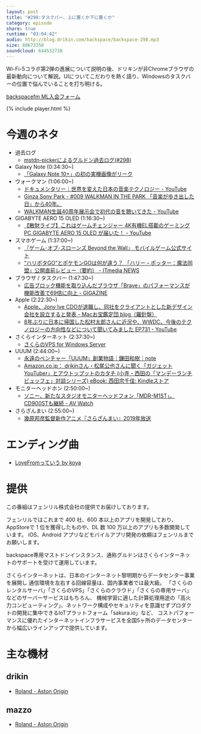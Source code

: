 ```yaml
---
layout: post
title: "#298:タスクバー、上に置くか下に置くか"
category: episode
share: true
runtime: "03:04:42"
audio: http://blog.drikin.com/backspace/backspace-298.mp3
size: 88673358
soundcloud: 644532738
---
```


Wi-Fi-5コラボ第2弾の進展について説明の後、ドリキンが非Chromeブラウザの最新動向について解説。UIについてこだわりを熱く語り、Windowsのタスクバーの位置で悩んでいることを打ち明ける。

[backspacefm ML入会フォーム](http://backspace.us11.list-manage.com/subscribe?u=09c933bd3997c1d16dbed156a&id=84b6529b91)

{% include player.html %}


# 今週のネタ
* 過去ログ
  * [mstdn-pickerによるグルドン過去ログ(#298)](https://rbtnn.github.io/mstdn-picker/?instance=mstdn.guru&since_id=102358585410066394&max_id=102359334783612603)
* Galaxy Note (0:34:30~)
  * [「Galaxy Note 10+」の初の実機画像がリーク](https://sumahoinfo.com/post-32991)
* ウォークマン (1:06:00~)
  * [ドキュメンタリー｜世界を変えた日本の音楽テクノロジー - YouTube](https://www.youtube.com/watch?v=mMCys6Te3_g&amp;feature=youtu.be)
  * [Ginza Sony Park - #009 WALKMAN IN THE PARK 「音楽が歩き出した日」から40年。](https://www.ginzasonypark.jp/release/19006/)
  * [WALKMAN生誕40周年展示会で初代の音を聴いてきた - YouTube](https://youtu.be/xXcYRYuPg10)
* GIGABYTE AERO 15 OLED (1:16:30~)
  * [【散財ライブ】これはゲームチェンジャー 4K有機EL搭載のゲーミングPC GIGABYTE AERO 15 OLED が届いた！ - YouTube](https://youtu.be/AXr5H-S54MU)
* スマホゲーム (1:37:00~)
  * [『ゲーム･オブ･スローンズ Beyond the Wall』 モバイルゲーム公式サイト](http://www.beyondthewall.bhvr.com/language/ja/)
  * [“ハリポタGO”とポケモンGOは何が違う？ 「ハリー・ポッター：魔法同盟」公開直前レビュー（要約） - ITmedia NEWS](https://www.itmedia.co.jp/news/spv/1906/21/news064_0.html)
* ブラウザ / タスクバー (1:47:30~)
  * [広告ブロック機能を取り込んだブラウザ「Brave」のパフォーマンスが機能改善で69倍に向上 - GIGAZINE](https://gigazine.net/amp/20190628-brave-performance)
* Apple (2:22:30~)
  * [Apple、Jony Ive CDOが退職し、同社をクライアントとした新デザイン会社を設立すると発表 - Macお宝鑑定団 blog（羅針盤）](http://www.macotakara.jp/blog/apple/entry-37804.html)
  * [8年ぶりに日本に帰国した松村太郎さんに近況や、WWDC、今後のテクノロジーの方向性などについて聞いてみました EP731 - YouTube](https://youtu.be/O6Xx1MvzZaI)
* さくらインターネット (2:37:30~)
  * [さくらのVPS for Windows Server](https://vps.sakura.ad.jp/windows/?utm_source=newsletter&utm_medium=email&utm_campaign=20190626)
* UUUM (2:44:00~)
  * [永遠のベンチャー「UUUM」創業物語｜鎌田和樹｜note](https://note.mu/kamadaman/n/n8d2fddb03b45)
  * [Amazon.co.jp： drikinさん・松尾公也さんに聞く「ガジェットYouTuber」とアウトップットのカタチ (小寺・西田の「マンデーランチビュッフェ」対談シリーズ) eBook: 西田宗千佳: Kindleストア](https://www.amazon.co.jp/dp/B07T2XBQ8H)
* モニターヘッドホン (2:50:00~)
  * [ソニー、新たなスタジオモニターヘッドフォン「MDR-M1ST」。CD900STも継続 - AV Watch](https://av.watch.impress.co.jp/docs/news/1192887.html)
* さらざんまい (2:55:00~)
  * [幾原邦彦監督新作アニメ『さらざんまい』2019年放送](http://sarazanmai.com/)

# エンディング曲
* [LoveFromっていう by koya](https://soundcloud.com/koya/lovefrom)

# 提供

この番組はフェンリル株式会社の提供でお届けしております。

フェンリルではこれまで 400 社、600 本以上のアプリを開発しており、AppStoreで 1 位を獲得したものや、DL 数 100 万以上のアプリも多数開発しています。
iOS、Android アプリなどモバイルアプリ開発の依頼はフェンリルまでお願いします。

backspace専用マストドンインスタンス、通称グルドンはさくらインターネットのサポートを受けて運用しています。

さくらインターネットは、日本のインターネット黎明期からデータセンター事業を展開し
通信環境を左右する回線容量は、国内事業者では最大級。
「さくらのレンタルサーバ」「さくらのVPS」「さくらのクラウド」「さくらの専用サーバ」などのサーバーサービスはもちろん、
機械学習に適した計算処理用途の「高火力コンピューティング」、ネットワーク構成やセキュリティを意識せずプロダクトの開発に集中できるIoTプラットフォーム「sakura.io」など、
コストパフォーマンスに優れたインターネットインフラサービスを全国5ヶ所のデータセンターから幅広いラインアップで提供しています。

# 主な機材

## drikin
* [Roland - Aston Origin](http://amzn.asia/1OwAZ0w)

## mazzo
* [Roland - Aston Origin](http://amzn.asia/1OwAZ0w)
